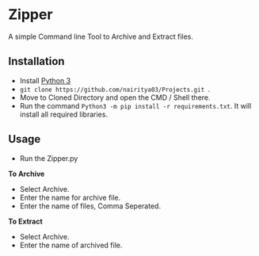 # Zipper 
A simple Command line Tool to Archive and Extract files.  

## Installation

- Install [Python 3](https://www.python.org/downloads)
- ```git clone https://github.com/nairitya03/Projects.git ```.
- Move to Cloned Directory and open the CMD / Shell there.
- Run the command ``` Python3 -m pip install -r requirements.txt ```. It will install all required libraries.

## Usage 

- Run the Zipper.py

**To Archive**

- Select Archive.
- Enter the name for archive file.
- Enter the name of files, Comma Seperated.

**To Extract**

- Select Archive.
- Enter the name of archived file.
